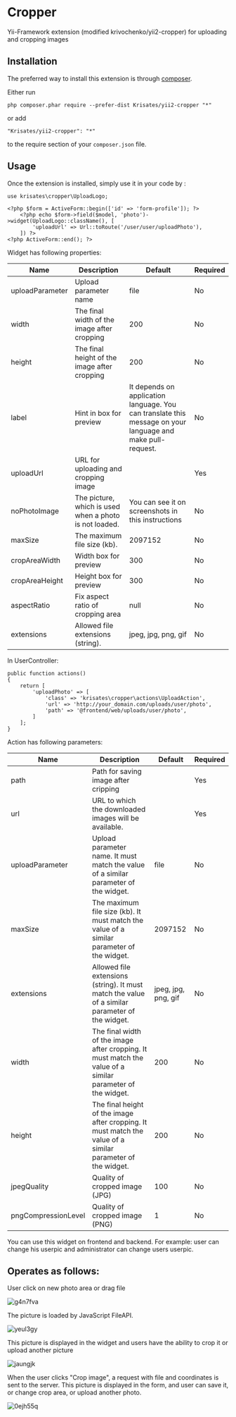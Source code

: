Cropper
===========
Yii-Framework extension (modified krivochenko/yii2-cropper) for uploading and cropping images

Installation
------------

The preferred way to install this extension is through [composer](http://getcomposer.org/download/).

Either run

```
php composer.phar require --prefer-dist Krisates/yii2-cropper "*"
```

or add

```
"Krisates/yii2-cropper": "*"
```

to the require section of your `composer.json` file.

Usage
-----

Once the extension is installed, simply use it in your code by  :

```
use krisates\cropper\UploadLogo;
```


```
<?php $form = ActiveForm::begin(['id' => 'form-profile']); ?>
    <?php echo $form->field($model, 'photo')->widget(UploadLogo::className(), [
        'uploadUrl' => Url::toRoute('/user/user/uploadPhoto'),
    ]) ?>
<?php ActiveForm::end(); ?>
```
Widget has following properties:

| Name     | Description    | Default |  Required   |
| --------|---------|-------|------|
| uploadParameter  | Upload parameter name | file    |No |
| width  | The final width of the image after cropping | 200    |No |
| height  | The final height of the image after cropping | 200    |No |
| label  | Hint in box for preview | It depends on application language. You can translate this message on your language and make pull-request.    |No |
| uploadUrl  | URL for uploading and cropping image |     |Yes |
| noPhotoImage  | The picture, which is used when a photo is not loaded. | You can see it on screenshots in this instructions   |No |
| maxSize  | The maximum file size (kb).  | 2097152    |No |
| cropAreaWidth  | Width box for preview | 300    |No |
| cropAreaHeight  | Height box for preview | 300    |No |
| aspectRatio | Fix aspect ratio of cropping area | null |No |
| extensions  | Allowed file extensions (string). | jpeg, jpg, png, gif    |No |


In UserController:

```
public function actions()
{
    return [
        'uploadPhoto' => [
            'class' => 'krisates\cropper\actions\UploadAction',
            'url' => 'http://your_domain.com/uploads/user/photo',
            'path' => '@frontend/web/uploads/user/photo',
        ]
    ];
}
```
Action has following parameters:

| Name     | Description    | Default |  Required   |
| --------|---------|-------|------|
| path  | Path for saving image after cripping |     |Yes |
| url  | URL to which the downloaded images will be available. |  |Yes |
| uploadParameter  | Upload parameter name. It must match the value of a similar parameter of the widget. | file    |No |
| maxSize  | The maximum file size (kb). It must match the value of a similar parameter of the widget. | 2097152    |No |
| extensions  | Allowed file extensions (string). It must match the value of a similar parameter of the widget. | jpeg, jpg, png, gif    |No |
| width  | The final width of the image after cropping. It must match the value of a similar parameter of the widget. | 200    |No |
| height  | The final height of the image after cropping. It must match the value of a similar parameter of the widget. | 200    |No |
| jpegQuality  | Quality of cropped image (JPG) | 100    |No |
| pngCompressionLevel  | Quality of cropped image (PNG) | 1    |No |


You can use this widget on frontend and backend. For example: user can change his userpic and administrator can change users userpic.

Operates as follows:
--------------------

User click on new photo area or drag file

![g4n7fva](https://cloud.githubusercontent.com/assets/7313306/7107319/a09bb4a0-e16a-11e4-9ac5-f57509ba841b.png)

The picture is loaded by JavaScript FileAPI.

![yeul3gy](https://cloud.githubusercontent.com/assets/7313306/7107329/02f3eeba-e16b-11e4-9f9d-fb07944a91df.png)

This picture is displayed in the widget and users have the ability to crop it or upload another picture

![jaungjk](https://cloud.githubusercontent.com/assets/7313306/7107356/8581f3ae-e16b-11e4-8151-d08a4d16f1a0.png)

When the user clicks "Crop image", a request with file and coordinates is sent to the server. This picture is displayed in the form, and user can save it, or change crop area, or upload another photo.

![0ejh55q](https://cloud.githubusercontent.com/assets/7313306/7107359/bddeae36-e16b-11e4-889b-484d7dbad8a5.png)
